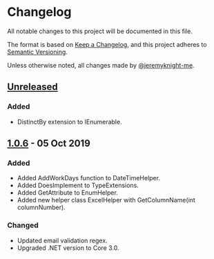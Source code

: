 # Changelog

All notable changes to this project will be documented in this file.

The format is based on [Keep a Changelog](https://keepachangelog.com/),
and this project adheres to [Semantic Versioning](https://semver.org/spec/v2.0.0.html).

Unless otherwise noted, all changes made by [@jeremyknight-me](https://github.com/jeremyknight-me).

## [Unreleased]

### Added

- DistinctBy extension to IEnumerable.

## [1.0.6] - 05 Oct 2019

### Added

- Added AddWorkDays function to DateTimeHelper.
- Added DoesImplement<T> to TypeExtensions.
- Added GetAttribute<T> to EnumHelper.
- Added new helper class ExcelHelper with GetColumnName(int columnNumber). 

### Changed
- Updated email validation regex.
- Upgraded .NET version to Core 3.0.

[Unreleased]: https://github.com/jeremyknight-me/JK.Common/compare/1.0.6...HEAD
[1.0.6]: https://github.com/jeremyknight-me/JK.Common/compare/1.0.5...1.0.6
